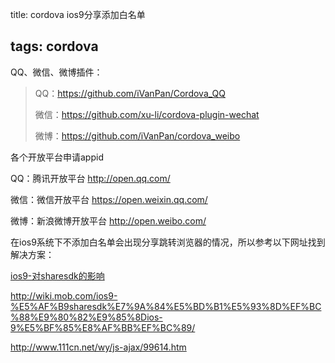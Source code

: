 title: cordova ios9分享添加白名单

tags: cordova
-------------

QQ、微信、微博插件：

> QQ：https://github.com/iVanPan/Cordova_QQ
>
> 微信：https://github.com/xu-li/cordova-plugin-wechat
>
> 微博：https://github.com/iVanPan/cordova_weibo

各个开放平台申请appid

QQ：腾讯开放平台 http://open.qq.com/

微信：微信开放平台 https://open.weixin.qq.com/

微博：新浪微博开放平台 http://open.weibo.com/

<!-- more -->

在ios9系统下不添加白名单会出现分享跳转浏览器的情况，所以参考以下网址找到解决方案：

[ios9-对sharesdk的影响](http://wiki.mob.com/ios9-%E5%AF%B9sharesdk%E7%9A%84%E5%BD%B1%E5%93%8D%EF%BC%88%E9%80%82%E9%85%8Dios-9%E5%BF%85%E8%AF%BB%EF%BC%89/)

http://wiki.mob.com/ios9-%E5%AF%B9sharesdk%E7%9A%84%E5%BD%B1%E5%93%8D%EF%BC%88%E9%80%82%E9%85%8Dios-9%E5%BF%85%E8%AF%BB%EF%BC%89/

http://www.111cn.net/wy/js-ajax/99614.htm
